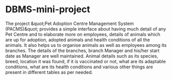 # DBMS-mini-project
The project &amp;quot;Pet Adoption Centre Management System (PACMS)&amp;quot; provides a simple interface about having much detail of any Pet Centre and to elaborate more on employees, details of animals which are up for adoption, adopted animals and health conditions of all the animals. It also helps us to organise animals as well as employees among its branches. The details of the branches, branch Manager and his/her start date as Manager are well maintained. Animal details such as its species, breed, location it was found, if it is vaccinated or not, what are its adaptable conditions, what are its health conditions and various other things are present in different tables as per needed.
